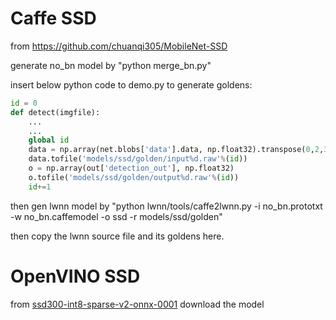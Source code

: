 
# Caffe SSD

from https://github.com/chuanqi305/MobileNet-SSD

generate no_bn model by "python merge_bn.py"

insert below python code to demo.py to generate goldens:

```python
id = 0
def detect(imgfile):
    ...
    ...
    global id
    data = np.array(net.blobs['data'].data, np.float32).transpose(0,2,3,1)
    data.tofile('models/ssd/golden/input%d.raw'%(id))
    o = np.array(out['detection_out'], np.float32)
    o.tofile('models/ssd/golden/output%d.raw'%(id))
    id+=1
```

then gen lwnn model by "python lwnn/tools/caffe2lwnn.py -i no_bn.prototxt  -w no_bn.caffemodel -o ssd -r models/ssd/golden"


then copy the lwnn source file and its goldens here.

# OpenVINO SSD

from [ssd300-int8-sparse-v2-onnx-0001](https://download.01.org/opencv/2019/open_model_zoo/R4/20191121_190000_models_bin/ssd300-int8-sparse-v2-onnx-0001/FP32-INT8/) download the model


